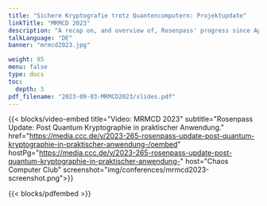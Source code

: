 ```yaml
---
title: "Sichere Kryptografie trotz Quantencomputern: Projektupdate"
linkTitle: "MRMCD 2023"
description: "A recap on, and overview of, Rosenpass' progress since April presented to the MetaRheinMainChaosDays conference in Darmstadt."
talkLanguage: "DE"
banner: "mrmcd2023.jpg"

weight: 95
menu: false
type: docs
toc:
  depth: 3
pdf_filename: "2023-09-03-MRMCD2023/slides.pdf"
---
```


{{< blocks/video-embed title="Video: MRMCD 2023" subtitle="Rosenpass Update: Post Quantum Kryptographie in praktischer Anwendung." href="https://media.ccc.de/v/2023-265-rosenpass-update-post-quantum-kryptographie-in-praktischer-anwendung-/oembed" hostPg="https://media.ccc.de/v/2023-265-rosenpass-update-post-quantum-kryptographie-in-praktischer-anwendung-" host="Chaos Computer Club" screenshot="img/conferences/mrmcd2023-screenshot.png">}}

{{< blocks/pdfembed >}}
